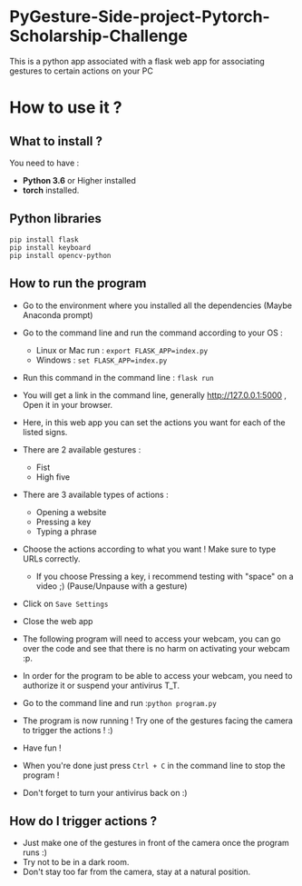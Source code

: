 # PyGesture-Side-project-Pytorch-Scholarship-Challenge
This is a python app associated with a flask web app for associating gestures to certain actions on your PC
# How to use it ?
## What to install ?
You need to have :
* **Python 3.6** or Higher installed
* **torch** installed.

## Python libraries
```
pip install flask
pip install keyboard
pip install opencv-python
```

## How to run the program
* Go to the environment where you installed all the dependencies (Maybe Anaconda prompt)
* Go to the command line and run the command according to your OS :
  * Linux or Mac run : `export FLASK_APP=index.py`
  * Windows : `set FLASK_APP=index.py`
* Run this command in the command line : `flask run`
* You will get a link in the command line, generally http://127.0.0.1:5000 , Open it in your browser.
* Here, in this web app you can set the actions you want for each of the listed signs.
* There are 2 available gestures : 
  * Fist
  * High five
* There are 3 available types of actions : 
  * Opening a website
  * Pressing a key
  * Typing a phrase
* Choose the actions according to what you want ! Make sure to type URLs correctly.
  * If you choose Pressing a key, i recommend testing with "space" on a video ;) (Pause/Unpause with a gesture)
* Click on `Save Settings`
* Close the web app

* The following program will need to access your webcam, you can go over the code and see that there is no harm on activating your webcam :p.
* In order for the program to be able to access your webcam, you need to authorize it or suspend your antivirus T_T.
* Go to the command line and run :`python program.py`
* The program is now running ! Try one of the gestures facing the camera to trigger the actions ! :) 
* Have fun !
* When you're done just press `Ctrl + C` in the command line to stop the program !
* Don't forget to turn your antivirus back on :)

## How do I trigger actions ?
* Just make one of the gestures in front of the camera once the program runs :)
* Try not to be in a dark room.
* Don't stay too far from the camera, stay at a natural position.


